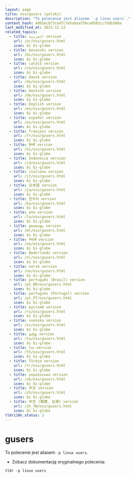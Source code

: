 ```yaml
---
layout: page
title: osx/gusers (polski)
description: "To polecenie jest aliasem `-p linux users`."
content_hash: 4d016cb73cedfc7e5abea756ce0502cc7ddb380a
last_modified_at: 2023-11-12
related_topics:
  - title: العربية version
    url: /ar/osx/gusers.html
    icon: bi bi-globe
  - title: bosanski version
    url: /bs/osx/gusers.html
    icon: bi bi-globe
  - title: català version
    url: /ca/osx/gusers.html
    icon: bi bi-globe
  - title: dansk version
    url: /da/osx/gusers.html
    icon: bi bi-globe
  - title: Deutsch version
    url: /de/osx/gusers.html
    icon: bi bi-globe
  - title: English version
    url: /en/osx/gusers.html
    icon: bi bi-globe
  - title: español version
    url: /es/osx/gusers.html
    icon: bi bi-globe
  - title: français version
    url: /fr/osx/gusers.html
    icon: bi bi-globe
  - title: हिन्दी version
    url: /hi/osx/gusers.html
    icon: bi bi-globe
  - title: Indonesia version
    url: /id/osx/gusers.html
    icon: bi bi-globe
  - title: italiano version
    url: /it/osx/gusers.html
    icon: bi bi-globe
  - title: 日本語 version
    url: /ja/osx/gusers.html
    icon: bi bi-globe
  - title: 한국어 version
    url: /ko/osx/gusers.html
    icon: bi bi-globe
  - title: ລາວ version
    url: /lo/osx/gusers.html
    icon: bi bi-globe
  - title: മലയാളം version
    url: /ml/osx/gusers.html
    icon: bi bi-globe
  - title: नेपाली version
    url: /ne/osx/gusers.html
    icon: bi bi-globe
  - title: Nederlands version
    url: /nl/osx/gusers.html
    icon: bi bi-globe
  - title: norsk version
    url: /no/osx/gusers.html
    icon: bi bi-globe
  - title: português (Brasil) version
    url: /pt_BR/osx/gusers.html
    icon: bi bi-globe
  - title: português (Portugal) version
    url: /pt_PT/osx/gusers.html
    icon: bi bi-globe
  - title: русский version
    url: /ru/osx/gusers.html
    icon: bi bi-globe
  - title: svenska version
    url: /sv/osx/gusers.html
    icon: bi bi-globe
  - title: தமிழ் version
    url: /ta/osx/gusers.html
    icon: bi bi-globe
  - title: ไทย version
    url: /th/osx/gusers.html
    icon: bi bi-globe
  - title: Türkçe version
    url: /tr/osx/gusers.html
    icon: bi bi-globe
  - title: українська version
    url: /uk/osx/gusers.html
    icon: bi bi-globe
  - title: 中文 version
    url: /zh/osx/gusers.html
    icon: bi bi-globe
  - title: 中文 (繁體, 台灣) version
    url: /zh_TW/osx/gusers.html
    icon: bi bi-globe
tldri18n_status: 2
---
```

# gusers

To polecenie jest aliasem `-p linux users`.

- Zobacz dokumentację oryginalnego polecenia:

`tldr -p linux users`

